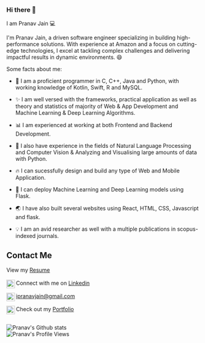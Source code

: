 ### Hi there 👋

I am Pranav Jain :computer:

I'm Pranav Jain, a driven software engineer specializing in building high-performance solutions. With experience at Amazon and a focus on cutting-edge technologies, I excel at tackling complex challenges and delivering impactful results in dynamic environments. :smile:

Some facts about me:

* :snake: I am a proficient programmer in C, C++, Java and Python, with working knowledge of Kotlin, Swift, R and MySQL.
 
* :sparkles: I am well versed with the frameworks, practical application as well as theory and statistics of majority of Web & App Development and Machine Learning & Deep Learning              Algorithms.

* :bar_chart: I am experienced at working at both Frontend and Backend Development. 

* :closed_book: I also have experience in the fields of Natural Language Processing and Computer Vision & Analyzing and Visualising large amounts of data with Python.

* 🔥 I can sucessfully design and build any type of Web and Mobile Application.

* :beginner: I can deploy Machine Learning and Deep Learning models using Flask.

* :earth_asia: I have also built several websites using React, HTML, CSS, Javascript and flask.

* :bulb: I am an avid researcher as well with a multiple publications in scopus-indexed journals.

## Contact Me

View my [Resume](https://docs.google.com/document/d/1BEZLEJ3J0_QQRkZG67XjAQvV50S5B2Gh/edit?usp=sharing&ouid=101363928817385713560&rtpof=true&sd=true) <br><br>
<img align="left" alt="Pranav's LinkdeIn" width="22px" src="https://cdn.jsdelivr.net/npm/simple-icons@v3/icons/linkedin.svg" /> Connect with me on [Linkedin](https://www.linkedin.com/in/i-pranav-jain/)<br><br>
<img align="left" alt="Pranav's Mail" width="22px" src="https://cdn.jsdelivr.net/npm/simple-icons@3.7.0/icons/gmail.svg" /> ipranavjain@gmail.com
<br><br>
<img align="left" alt="Pranav's Portfolio" width="22px" src="https://cdn.jsdelivr.net/npm/simple-icons@3.7.0/icons/googlechrome.svg" /> Check out my <a target="_blank" href="https://bit.ly/pranavjain">Portfolio</a>
<br><br>

![Pranav's Github stats](https://github-readme-stats.vercel.app/api?username=Pranavjain23&show_icons=true&title_color=74ff0a&icon_color=74ff0a&text_color=9f9f9f&bg_color=2D2D2D)
<br><img align="left" alt="Pranav's Profile Views" src="https://en3cr4pl7lyoesr.m.pipedream.net">
